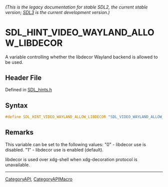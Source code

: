 ###### (This is the legacy documentation for stable SDL2, the current stable version; [SDL3](https://wiki.libsdl.org/SDL3/) is the current development version.)
# SDL_HINT_VIDEO_WAYLAND_ALLOW_LIBDECOR

A variable controlling whether the libdecor Wayland backend is allowed to be used.

## Header File

Defined in [SDL_hints.h](https://github.com/libsdl-org/SDL/blob/SDL2/include/SDL_hints.h)

## Syntax

```c
#define SDL_HINT_VIDEO_WAYLAND_ALLOW_LIBDECOR "SDL_VIDEO_WAYLAND_ALLOW_LIBDECOR"
```

## Remarks

This variable can be set to the following values: "0" - libdecor use is
disabled. "1" - libdecor use is enabled (default).

libdecor is used over xdg-shell when xdg-decoration protocol is
unavailable.

----
[CategoryAPI](CategoryAPI), [CategoryAPIMacro](CategoryAPIMacro)

